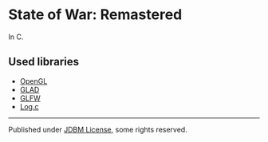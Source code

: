 # State of War: Remastered

In C.  

## Used libraries

- [OpenGL](https://www.opengl.org)
- [GLAD](https://github.com/Dav1dde/glad)
- [GLFW](https://www.glfw.org)
- [Log.c](https://github.com/rxi/log.c)

---

Published under [JDBM License](https://raw.githubusercontent.com/mhtvsSFrpHdE/ipcui/master/LICENSE_JDBM), some rights reserved.
